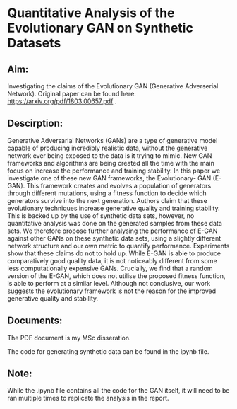 # Quantitative Analysis of the Evolutionary GAN on Synthetic Datasets

## Aim:
Investigating the claims of the Evolutionary GAN (Generative Adverserial Network). Original paper can be found here: https://arxiv.org/pdf/1803.00657.pdf .

## Descirption:
Generative Adversarial Networks (GANs) are a type of generative model capable of producing incredibly realistic data, without the generative network ever being exposed to the data is it trying to mimic. New GAN frameworks and algorithms are being created all the time with the main focus on increase the performance and training stability. In this paper we investigate one of these new GAN frameworks, the Evolutionary- GAN (E-GAN). This framework creates and evolves a population of generators through different mutations, using a fitness function to decide which generators survive into the next generation. Authors claim that these evolutionary techniques increase generative quality and training stability. This is backed up by the use of synthetic data sets, however, no quantitative analysis was done on the generated samples from these data sets. We therefore propose further analysing the performance of E-GAN against other GANs on these synthetic data sets, using a slightly different network structure and our own metric to quantify performance. Experiments show that these claims do not to hold up. While E-GAN is able to produce comparatively good quality data, it is not noticeably different from some less computationally expensive GANs. Crucially, we find that a random version of the E-GAN, which does not utilise the proposed fitness function, is able to perform at a similar level. Although not conclusive, our work suggests the evolutionary framework is not the reason for the improved generative quality and stability.

## Documents:
The PDF document is my MSc disseration. 

The code for generating synthetic data can be found in the ipynb file.

## Note:
While the .ipynb file contains all the code for the GAN itself, it will need to be ran multiple times to replicate the analysis in the report.
